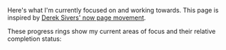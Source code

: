 Here's what I'm currently focused on and working towards. This page is inspired by [Derek Sivers' now page movement](https://nownownow.com/about).

These progress rings show my current areas of focus and their relative completion status: 